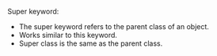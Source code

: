 Super keyword:

- The super keyword refers to the parent class of an object.
- Works similar to this keyword.
- Super class is the same as the parent class.